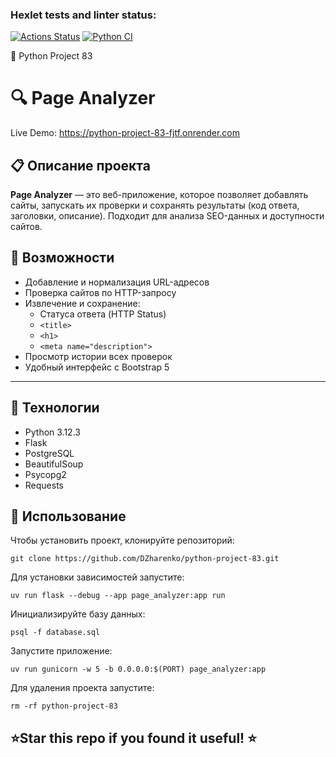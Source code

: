 ### Hexlet tests and linter status:
[![Actions Status](https://github.com/DZharenko/python-project-83/actions/workflows/hexlet-check.yml/badge.svg)](https://github.com/DZharenko/python-project-83/actions)
[![Python CI](https://github.com/DZharenko/python-project-83/actions/workflows/pyci.yaml/badge.svg)](https://github.com/DZharenko/python-project-83/actions/workflows/pyci.yaml)

🐍 Python Project 83
# 🔍 Page Analyzer

Live Demo: https://python-project-83-fjtf.onrender.com

## 📋 Описание проекта

**Page Analyzer** — это веб-приложение, которое позволяет добавлять сайты, запускать их проверки и сохранять результаты (код ответа, заголовки, описание). Подходит для анализа SEO-данных и доступности сайтов.

## 🚀 Возможности
- Добавление и нормализация URL-адресов
- Проверка сайтов по HTTP-запросу
- Извлечение и сохранение:
  - Статуса ответа (HTTP Status)
  - `<title>`
  - `<h1>`
  - `<meta name="description">`
- Просмотр истории всех проверок
- Удобный интерфейс с Bootstrap 5

---


## 🚀 Технологии

- Python 3.12.3
- Flask
- PostgreSQL
- BeautifulSoup
- Psycopg2
- Requests

## 🔧 Использование

Чтобы установить проект, клонируйте репозиторий:
```
git clone https://github.com/DZharenko/python-project-83.git
```
Для установки зависимостей запустите:
```
uv run flask --debug --app page_analyzer:app run
```
Инициализируйте базу данных:
```
psql -f database.sql
```
Запустите приложение:
```
uv run gunicorn -w 5 -b 0.0.0.0:$(PORT) page_analyzer:app
```
Для удаления проекта запустите:
```
rm -rf python-project-83
```


## ⭐Star this repo if you found it useful! ⭐
